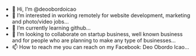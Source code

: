 - 👋 Hi, I’m @deoobordoicao
- 👀 I’m interested in working remotely for website development, marketing and photo/video jobs...
- 🌱 I’m currently learning github...
- 💞️ I’m looking to collaborate on startup business, well known business and for people who are planning to make any type of businesses...
- 📫 How to reach me you can reach on my Facebook: Deo Obordo Icao...

<!---
deoobordoicao/deoobordoicao is a ✨ special ✨ repository because its `README.md` (this file) appears on your GitHub profile.
You can click the Preview link to take a look at your changes.
--->

